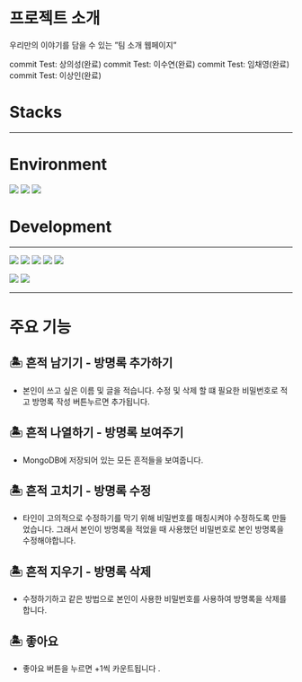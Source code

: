 # 프로젝트 소개
우리만의 이야기를 담을 수 있는 ”팀 소개 웹페이지”

commit Test: 상의성(완료)
commit Test: 이수연(완료)
commit Test: 임채영(완료)
commit Test: 이상인(완료)


# <b>Stacks</b>
-------------
# Environment
<p>
  <img src="https://img.shields.io/badge/visualstudiocode-007ACC?style=for-the-badge&logo=visualstudiocode&logoColor=white">
  <img src="https://img.shields.io/badge/git-F05032?style=for-the-badge&logo=git&logoColor=white">
  <img src="https://img.shields.io/badge/github-181717?style=for-the-badge&logo=github&logoColor=white">
</p>

# Development
-------------
<p>
  <img src="https://img.shields.io/badge/html5-E34F26?style=for-the-badge&logo=html5&logoColor=white">
  <img src="https://img.shields.io/badge/css-1572B6?style=for-the-badge&logo=css3&logoColor=white"> 
  <img src="https://img.shields.io/badge/javascript-F7DF1E?style=for-the-badge&logo=javascript&logoColor=black"> 
  <img src="https://img.shields.io/badge/jquery-0769AD?style=for-the-badge&logo=jquery&logoColor=white">
  <img src="https://img.shields.io/badge/bootstrap-7952B3?style=for-the-badge&logo=bootstrap&logoColor=white">
</p>
<p>
  <img src="https://img.shields.io/badge/flask-000000?style=for-the-badge&logo=flask&logoColor=white">
  <img src="https://img.shields.io/badge/mongoDB-47A248?style=for-the-badge&logo=MongoDB&logoColor=white">
</p>

----------------
# 주요 기능

## 🏝️ 흔적 남기기 - 방명록 추가하기
* 본인이 쓰고 싶은 이름 및 글을 적습니다.
  수정 및 삭제 할 떄 필요한 비밀번호로 적고 방명록 작성 버튼누르면 추가됩니다.

## 🏝️ 흔적 나열하기 - 방명록 보여주기
* MongoDB에 저장되어 있는 모든 흔적들을 보여줍니다.

## 🏝️ 흔적 고치기 - 방명록 수정
* 타인이 고의적으로 수정하기를 막기 위해 비밀번호를 매칭시켜야 수정하도록 만들었습니다.
  그래서 본인이 방명록을 적었을 때 사용했던 비밀번호로 본인 방명록을 수정해야합니다.

## 🏝️ 흔적 지우기 - 방명록 삭제
* 수정하기하고 같은 방법으로 본인이 사용한 비밀번호를 사용하여 방명록을 삭제를 합니다.

## 🏝️ 좋아요
 * 좋아요 버튼을 누르면 +1씩 카운트됩니다 .
